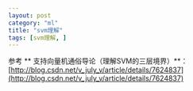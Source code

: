 ```yaml
---
layout: post
category: "ml"
title: "svm理解"
tags: [svm理解, ]
---
```


参考 ** 支持向量机通俗导论（理解SVM的三层境界）**：[http://blog.csdn.net/v_july_v/article/details/7624837](http://blog.csdn.net/v_july_v/article/details/7624837)

## 

